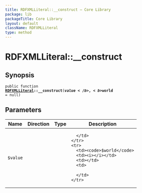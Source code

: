 ```yaml
---
title: RDFXMLLiteral::__construct — Core Library
package: lib
packageTitle: Core Library
layout: default
className: RDFXMLLiteral
type: method
---
```


# RDFXMLLiteral::__construct

## Synopsis

<code>public function <b><a href="RDFXMLLiteral">RDFXMLLiteral</a>::__construct</b>(<b>$value</b>, <b>$world</b> = null)</code>

## Parameters

<table>
  <thead>
    <tr>
      <th>Name</th>
      <th>Direction</th>
      <th>Type</th>
      <th>Description</th>
    </tr>
  </thead>
  <tbody>
    <tr>
      <td><code>$value</code>
      <td><i></i></td>
      <td></td>
      <td>

      </td>
    </tr>
    <tr>
      <td><code>$world</code>
      <td><i></i></td>
      <td></td>
      <td>

      </td>
    </tr>
  </tbody>
</table>

